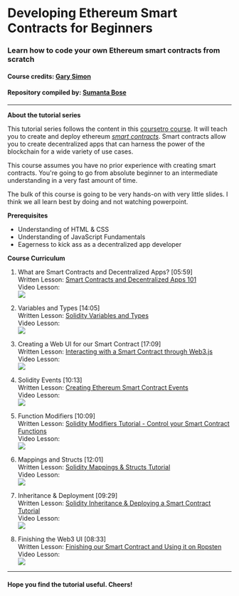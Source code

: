 # Developing Ethereum Smart Contracts for Beginners
### Learn how to code your own Ethereum smart contracts from scratch

#### Course credits: [Gary Simon](http://www.garysimon.com) 
#### Repository compiled by: [Sumanta Bose](https://sumantabose.github.io)
---

**About the tutorial series**

This tutorial series follows the content in this [coursetro course](https://coursetro.com/courses/20/Developing-Ethereum-Smart-Contracts-for-Beginners). It will teach you to create and deploy ethereum [*smart contracts*](https://en.wikipedia.org/wiki/Smart_contract). Smart contracts allow you to create decentralized apps that can harness the power of the blockchain for a wide variety of use cases.

This course assumes you have no prior experience with creating smart contracts. You're going to go from absolute beginner to an intermediate understanding in a very fast amount of time.

The bulk of this course is going to be very hands-on with very little slides. I think we all learn best by doing and not watching powerpoint.

**Prerequisites**
* Understanding of HTML & CSS
* Understanding of JavaScript Fundamentals
* Eagerness to kick ass as a decentralized app developer

**Course Curriculum**

1. What are Smart Contracts and Decentralized Apps? [05:59]\
Written Lesson: [Smart Contracts and Decentralized Apps 101](https://coursetro.com/posts/code/98/Smart-Contracts-and-Decentralized-Apps-101)\
Video Lesson:\
[![](http://img.youtube.com/vi/a9_HPYlhCug/0.jpg)](http://www.youtube.com/watch?v=a9_HPYlhCug "")

2. Variables and Types [14:05]\
Written Lesson: [Solidity Variables and Types](https://coursetro.com/posts/code/97/Ethereum-Smart-Contracts:-Variables-and-Types-Tutorial)\
Video Lesson:\
[![](http://img.youtube.com/vi/QdG9xsOolJ4/0.jpg)](http://www.youtube.com/watch?v=QdG9xsOolJ4 "")

3. Creating a Web UI for our Smart Contract [17:09]\
Written Lesson: [Interacting with a Smart Contract through Web3.js](https://coursetro.com/posts/code/99/Interacting-with-a-Smart-Contract-through-Web3.js-(Tutorial))\
Video Lesson:\
[![](http://img.youtube.com/vi/hcTPjpPvas8/0.jpg)](http://www.youtube.com/watch?v=hcTPjpPvas8 "")

4. Solidity Events [10:13]\
Written Lesson: [Creating Ethereum Smart Contract Events](https://coursetro.com/posts/code/100/Solidity-Events-Tutorial---Using-Web3.js-to-Listen-for-Smart-Contract-Events)\
Video Lesson:\
[![](http://img.youtube.com/vi/L5Au5DY8eL4/0.jpg)](http://www.youtube.com/watch?v=L5Au5DY8eL4 "")

5. Function Modifiers [10:09]\
Written Lesson: [Solidity Modifiers Tutorial - Control your Smart Contract Functions](https://coursetro.com/posts/code/101/Solidity-Modifier-Tutorial---Control-Functions-with-Modifiers)\
Video Lesson:\
[![](http://img.youtube.com/vi/U-5FHKq7weo/0.jpg)](http://www.youtube.com/watch?v=U-5FHKq7weo "")

6. Mappings and Structs [12:01]\
Written Lesson: [Solidity Mappings & Structs Tutorial](https://coursetro.com/posts/code/102/Solidity-Mappings-&-Structs-Tutorial)\
Video Lesson:\
[![](http://img.youtube.com/vi/gfXewa4xmYE/0.jpg)](http://www.youtube.com/watch?v=gfXewa4xmYE "")

7. Inheritance & Deployment [09:29]\
Written Lesson: [Solidity Inheritance & Deploying a Smart Contract Tutorial](https://coursetro.com/posts/code/103/Solidity-Inheritance-and-Deploying-an-Ethereum-Smart-Contract)\
Video Lesson:\
[![](http://img.youtube.com/vi/qdDcXLxbxK0/0.jpg)](http://www.youtube.com/watch?v=qdDcXLxbxK0 "")

8. Finishing the Web3 UI [08:33]\
Written Lesson: [Finishing our Smart Contract and Using it on Ropsten](https://coursetro.com/posts/code/104/Finishing-our-Smart-Contract-and-Using-it-on-Ropsten)\
Video Lesson:\
[![](http://img.youtube.com/vi/d_0LYO7EByk/0.jpg)](http://www.youtube.com/watch?v=d_0LYO7EByk "")
---
#### Hope you find the tutorial useful. Cheers!

